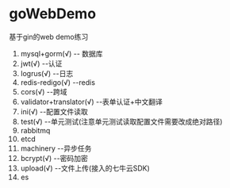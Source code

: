 # goWebDemo
基于gin的web demo练习

1. mysql+gorm(√) -- 数据库
2. jwt(√) --认证
3. logrus(√) --日志
4. redis-redigo(√) --redis
5. cors(√) --跨域
6. validator+translator(√) --表单认证+中文翻译
7. ini(√) --配置文件读取
8. test(√) --单元测试(注意单元测试读取配置文件需要改成绝对路径) 
9. rabbitmq
10. etcd
11. machinery --异步任务
12. bcrypt(√) --密码加密
13. upload(√) --文件上传(接入的七牛云SDK)
14. es
